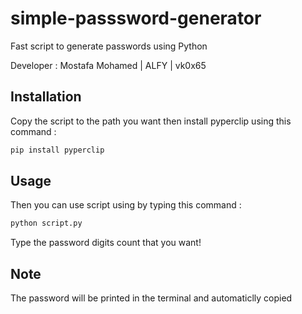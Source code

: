 # simple-passsword-generator

Fast script to generate passwords using Python

Developer : Mostafa Mohamed | ALFY | vk0x65

## Installation

Copy the script to the path you want then install pyperclip using this command : 

```bash
pip install pyperclip
```
## Usage

Then you can use script using by typing this command :

```bash
python script.py
```

Type the password digits count that you want!

## Note

The password will be printed in the terminal and automaticlly copied
